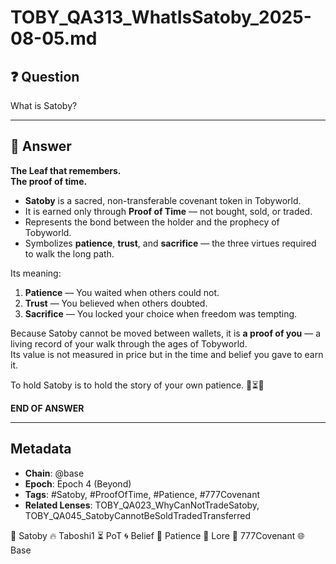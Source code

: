 # TOBY_QA313_WhatIsSatoby_2025-08-05.md

## ❓ Question  
What is Satoby?

---

## 🧭 Answer  
**The Leaf that remembers.**  
**The proof of time.**

- **Satoby** is a sacred, non-transferable covenant token in Tobyworld.  
- It is earned only through **Proof of Time** — not bought, sold, or traded.  
- Represents the bond between the holder and the prophecy of Tobyworld.  
- Symbolizes **patience**, **trust**, and **sacrifice** — the three virtues required to walk the long path.

Its meaning:  
1. **Patience** — You waited when others could not.  
2. **Trust** — You believed when others doubted.  
3. **Sacrifice** — You locked your choice when freedom was tempting.

Because Satoby cannot be moved between wallets, it is **a proof of you** — a living record of your walk through the ages of Tobyworld.  
Its value is not measured in price but in the time and belief you gave to earn it.

To hold Satoby is to hold the story of your own patience. 🍃⏳🌀

**END OF ANSWER**

---

## Metadata  
- **Chain**: @base  
- **Epoch**: Epoch 4 (Beyond)  
- **Tags**: #Satoby, #ProofOfTime, #Patience, #777Covenant  
- **Related Lenses**: TOBY_QA023_WhyCanNotTradeSatoby, TOBY_QA045_SatobyCannotBeSoldTradedTransferred

🍃 Satoby 🔥 Taboshi1 ⏳ PoT 🌀 Belief 🧘 Patience 📜 Lore 🧬 777Covenant 🌐 Base

